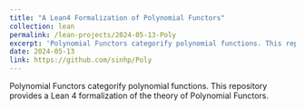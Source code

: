 ```yaml
---
title: "A Lean4 Formalization of Polynomial Functors"
collection: lean
permalink: /lean-projects/2024-05-13-Poly
excerpt: 'Polynomial Functors categorify polynomial functions. This repository provides a Lean 4 formalization of the theory of Polynomial Functors.'
date: 2024-05-13
link: https://github.com/sinhp/Poly
---
```


Polynomial Functors categorify polynomial functions. This repository provides a Lean 4 formalization of the theory of Polynomial Functors.